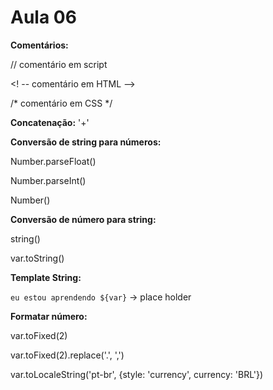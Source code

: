 # Aula 06

**Comentários:**

// comentário em script

<! -- comentário em HTML -->

/* comentário em CSS */

**Concatenação:** '+'

**Conversão de string para números:**

Number.parseFloat()

Number.parseInt()

Number()

**Conversão de número para string:**

string()

var.toString()

**Template String:**

`eu estou aprendendo ${var}`  -> place holder

**Formatar número:**

var.toFixed(2)

var.toFixed(2).replace('.', ',')

var.toLocaleString('pt-br', {style: 'currency', currency: 'BRL'})
